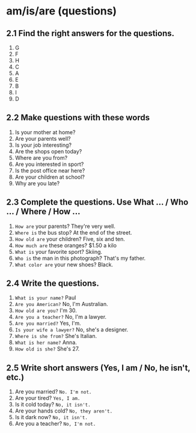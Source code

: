 # am/is/are (questions)
## 2.1 Find the right answers for the questions.
1. G
2. F
3. H
4. C
5. A
6. E
7. B
8. I
9. D
## 2.2 Make questions with these words
1. Is your mother at home?
2. Are your parents well?
3. Is your job interesting?
4. Are the shops open today?
5. Where are you from?
6. Are you interested in sport?
7. Is the post office near here?
8. Are your children at school?
9. Why are you late?
## 2.3 Complete the questions. Use What ... / Who ... / Where / How ...
1. `How are` your parents? They're very well.
2. `Where is` the bus stop? At the end of the street.
3. `How old are` your children? Five, six and ten.
4. `How much are` these oranges? $1.50 a kilo
5. `What is` your favorite sport? Skiing.
6. `Who is` the man in this photograph? That's my father.
7. `What color are` your new shoes? Black.
## 2.4 Write the questions.
1. `What is your name?` Paul
2. `Are you American?` No, I'm Australian.
3. `How old are you?` I'm 30.
4. `Are you a teacher?` No, I'm a lawyer.
5. `Are you married?` Yes, I'm.
6. `Is your wife a lawyer?` No, she's a designer.
7. `Where is she from?` She's Italian.
8. `What is her name?` Anna.
9. `How old is she?` She's 27.
## 2.5 Write short answers (Yes, I am / No, he isn't, etc.)
1. Are you married? `No. I'm not.`
2. Are your tired? `Yes, I am.`
3. Is it cold today? `No, it isn't.`
4. Are your hands cold? `No, they aren't.`
5. Is it dark now? `No, it isn't.`
6. Are you a teacher? `No, I'm not.`
